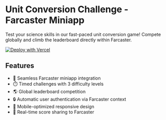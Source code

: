 # Unit Conversion Challenge - Farcaster Miniapp

Test your science skills in our fast-paced unit conversion game! Compete globally and climb the leaderboard directly within Farcaster.

[![Deploy with Vercel](https://vercel.com/button)](https://vercel.com/new/clone?repository-url=https%3A%2F%2Fgithub.com%2Fyour-username%2Funit-conversion-game)

## Features

- 🚀 Seamless Farcaster miniapp integration
- ⏱️ Timed challenges with 3 difficulty levels
- 🌎 Global leaderboard competition
- 🔒 Automatic user authentication via Farcaster context
- 📱 Mobile-optimized responsive design
- 🔄 Real-time score sharing to Farcaster
